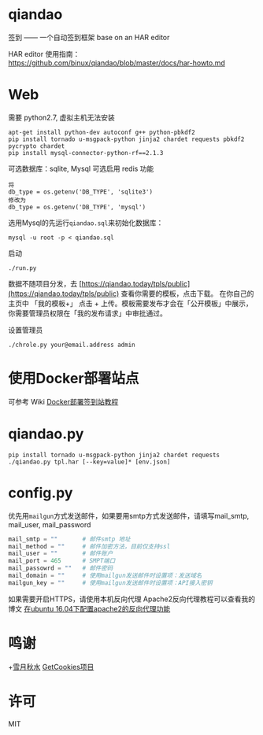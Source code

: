 qiandao
=======

签到 —— 一个自动签到框架 base on an HAR editor

HAR editor 使用指南：https://github.com/binux/qiandao/blob/master/docs/har-howto.md

Web
===

需要 python2.7, 虚拟主机无法安装

```
apt-get install python-dev autoconf g++ python-pbkdf2
pip install tornado u-msgpack-python jinja2 chardet requests pbkdf2 pycrypto chardet
pip install mysql-connector-python-rf==2.1.3
```

可选数据库：sqlite, Mysql
可选启用 redis 功能

```
将
db_type = os.getenv('DB_TYPE', 'sqlite3')
修改为
db_type = os.getenv('DB_TYPE', 'mysql')
```


选用Mysql的先运行`qiandao.sql`来初始化数据库：
```
mysql -u root -p < qiandao.sql
```

启动

```
./run.py
```

数据不随项目分发，去 [https://qiandao.today/tpls/public](https://qiandao.today/tpls/public) 查看你需要的模板，点击下载。
在你自己的主页中 「我的模板+」 点击 + 上传。模板需要发布才会在「公开模板」中展示，你需要管理员权限在「我的发布请求」中审批通过。


设置管理员

```
./chrole.py your@email.address admin
```

使用Docker部署站点
==========

可参考 Wiki [Docker部署签到站教程](https://github.com/binux/qiandao/wiki/Docker%E9%83%A8%E7%BD%B2%E7%AD%BE%E5%88%B0%E7%AB%99%E6%95%99%E7%A8%8B)

qiandao.py
==========

```
pip install tornado u-msgpack-python jinja2 chardet requests
./qiandao.py tpl.har [--key=value]* [env.json]
```

config.py
=========
优先用`mailgun`方式发送邮件，如果要用smtp方式发送邮件，请填写mail_smtp, mail_user, mail_password
```python
mail_smtp = ""       # 邮件smtp 地址
mail_method = ""     # 邮件加密方法，目前仅支持ssl
mail_user = ""       # 邮件账户
mail_port = 465      # SMPT端口
mail_passowrd = ""   # 邮件密码
mail_domain = ""     # 使用mailgun发送邮件时设置项：发送域名
mailgun_key = ""     # 使用mailgun发送邮件时设置项：API接入密钥
```

如果需要开启HTTPS，请使用本机反向代理
Apache2反向代理教程可以查看我的博文 [在ubuntu 16.04下配置apache2的反向代理功能](https://www.elfive.cn/how-to-setup-apache2-proxy-function/) 

鸣谢
====

+[雪月秋水](https://plus.google.com/u/0/+%E9%9B%AA%E6%9C%88%E7%A7%8B%E6%B0%B4%E9%85%B1) [GetCookies项目](https://github.com/acgotaku/GetCookies)

许可
====

MIT
